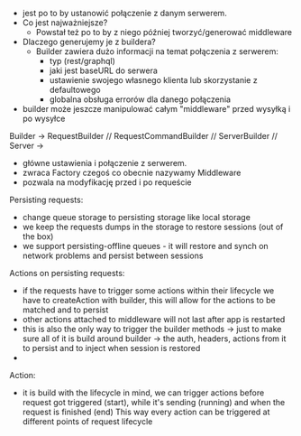- jest po to by ustanowić połączenie z danym serwerem.
- Co jest najważniejsze?
  - Powstał też po to by z niego później tworzyć/generować middleware
- Dlaczego generujemy je z buildera?
  - Builder zawiera dużo informacji na temat połączenia z serwerem:
    - typ (rest/graphql)
    - jaki jest baseURL do serwera
    - ustawienie swojego własnego klienta lub skorzystanie z defaultowego
    - globalna obsługa errorów dla danego połączenia
- builder może jeszcze manipulować całym "middleware" przed wysyłką i po wysyłce

Builder -> RequestBuilder // RequestCommandBuilder // ServerBuilder // Server ->

- główne ustawienia i połączenie z serwerem.
- zwraca Factory czegoś co obecnie nazywamy Middleware
- pozwala na modyfikację przed i po requeście

Persisting requests:

- change queue storage to persisting storage like local storage
- we keep the requests dumps in the storage to restore sessions (out of the box)
- we support persisting-offline queues - it will restore and synch on network problems and persist between sessions

Actions on persisting requests:

- if the requests have to trigger some actions within their lifecycle we have to createAction with builder, this will
  allow for the actions to be matched and to persist
- other actions attached to middleware will not last after app is restarted
- this is also the only way to trigger the builder methods -> just to make sure all of it is build around builder -> the
  auth, headers, actions from it to persist and to inject when session is restored
-

Action:

- it is build with the lifecycle in mind, we can trigger actions before request got triggered (start), while it's
  sending (running) and when the request is finished (end) This way every action can be triggered at different points of
  request lifecycle
